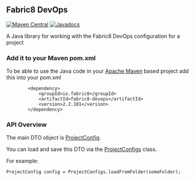## Fabric8 DevOps 

[![Maven Central](https://maven-badges.herokuapp.com/maven-central/io.fabric8/fabric8-devops/badge.svg?style=flat-square)](https://maven-badges.herokuapp.com/maven-central/io.fabric8/fabric8-devops/)
[![Javadocs](http://www.javadoc.io/badge/io.fabric8/fabric8-devops.svg?color=blue)](http://www.javadoc.io/doc/io.fabric8/fabric8-devops)

A Java library for working with the Fabric8 DevOps configuration for a project

### Add it to your Maven pom.xml

To be able to use the Java code in your [Apache Maven](http://maven.apache.org/) based project add this into your pom.xml

            <dependency>
                <groupId>io.fabric8</groupId>
                <artifactId>fabric8-devops</artifactId>
                <version>2.2.101</version>
            </dependency>

### API Overview

The main DTO object is [ProjectConfig](https://github.com/fabric8io/fabric8/blob/master/components/fabric8-devops/src/main/java/io/fabric8/devops/ProjectConfig.java#L31).

You can load and save this DTO via the [ProjectConfigs](https://github.com/fabric8io/fabric8/blob/master/components/fabric8-devops/src/main/java/io/fabric8/devops/ProjectConfigs.java#L40) class.

For example:

    ProjectConfig config = ProjectConfigs.loadFromFolder(someFolder);

